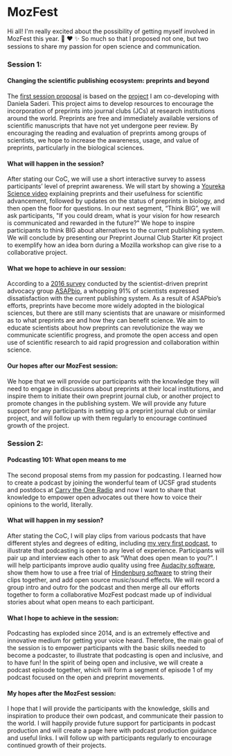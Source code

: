 # MozFest

Hi all! I'm really excited about the possibility of getting myself involved in MozFest this year. :tada: :heart: :sparkles: So much so that I proposed not one, but two sessions to share my passion for open science and communication. 

### Session 1:
#### Changing the scientific publishing ecosystem: preprints and beyond
The [first session proposal](https://github.com/MozillaFoundation/mozfest-program-2017/issues/757) is based on the [project](https://github.com/SamanthaHindle/preprint_JournalClub) I am co-developing with Daniela Saderi. This project aims to develop resources to encourage the incorporation of preprints into journal clubs (JCs) at research institutions around the world. Preprints are free and immediately available versions of scientific manuscripts that have not yet undergone peer review. By encouraging the reading and evaluation of preprints among groups of scientists, we hope to increase the awareness, usage, and value of preprints, particularly in the biological sciences.

#### What will happen in the session?
After stating our CoC, we will use a short interactive survey to assess participants’ level of preprint awareness. We will start by showing a [Youreka Science video](http://yourekascience.org/portfolio/what-are-preprints/) explaining preprints and their usefulness for scientific advancement, followed by updates on the status of preprints in biology, and then open the floor for questions. In our next segment, “Think BIG”, we will ask participants, "If you could dream, what is your vision for how research is communicated and rewarded in the future?" We hope to inspire participants to think BIG about alternatives to the current publishing system. We will conclude by presenting our Preprint Journal Club Starter Kit project to exemplify how an idea born during a Mozilla workshop can give rise to a collaborative project.

#### What we hope to achieve in our session:
According to a [2016 survey](http://asapbio.org/survey) conducted by the scientist-driven preprint advocacy group [ASAPbio](http://asapbio.org), a whopping 91% of scientists expressed dissatisfaction with the current publishing system. As a result of ASAPbio’s efforts, preprints have become more widely adopted in the biological sciences, but there are still many scientists that are unaware or misinformed as to what preprints are and how they can benefit science. We aim to educate scientists about how preprints can revolutionize the way we communicate scientific progress, and promote the open access and open use of scientific research to aid rapid progression and collaboration within science.

#### Our hopes after our MozFest session:
We hope that we will provide our participants with the knowledge they will need to engage in discussions about preprints at their local institutions, and inspire them to initiate their own preprint journal club, or another project to promote changes in the publishing system. We will provide any future support for any participants in setting up a preprint journal club or similar project, and will follow up with them regularly to encourage continued growth of the project.

### Session 2:
#### Podcasting 101: What open means to me
The second proposal stems from my passion for podcasting. I learned how to create a podcast by joining the wonderful team of UCSF grad students and postdocs at [Carry the One Radio](http://www.carrytheoneradio.com/) and now I want to share that knowledge to empower open advocates out there how to voice their opinions to the world, literally.

#### What will happen in my session?
After stating the CoC, I will play clips from various podcasts that have different styles and degrees of editing, including [my very first podcast](http://www.carrytheoneradio.com/2016/11/), to illustrate that podcasting is open to any level of experience. Participants will pair up and interview each other to ask “What does open mean to you?”. I will help participants improve audio quality using free [Audacity software](http://www.audacityteam.org/download/), show them how to use a free trial of [Hindenburg software](https://hindenburg.com/en/products/hindenburg-trial) to string their clips together, and add open source music/sound effects. We will record a group intro and outro for the podcast and then merge all our efforts together to form a collaborative MozFest podcast made up of individual stories about what open means to each participant.


#### What I hope to achieve in the session:
Podcasting has exploded since 2014, and is an extremely effective and innovative medium for getting your voice heard. Therefore, the main goal of the session is to empower participants with the basic skills needed to become a podcaster, to illustrate that podcasting is open and inclusive, and to have fun! In the spirit of being open and inclusive, we will create a podcast episode together, which will form a segment of episode 1 of my podcast focused on the open and preprint movements.

#### My hopes after the MozFest session:
I hope that I will provide the participants with the knowledge, skills and inspiration to produce their own podcast, and communicate their passion to the world. I will happily provide future support for participants in podcast production and will create a page here with podcast production guidance and useful links. I will follow up with participants regularly to encourage continued growth of their projects. 
